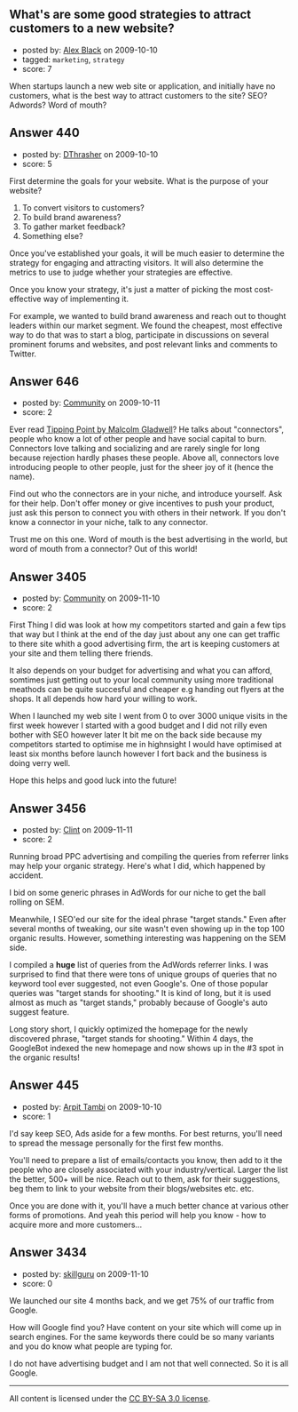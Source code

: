 ## What's are some good strategies to attract customers to a new website?

- posted by: [Alex Black](https://stackexchange.com/users/-1/312-alex-black) on 2009-10-10
- tagged: `marketing`, `strategy`
- score: 7

When startups launch a new web site or application, and initially have no customers, what is the best way to attract customers to the site?  SEO? Adwords? Word of mouth? 


## Answer 440

- posted by: [DThrasher](https://stackexchange.com/users/-1/326-dthrasher) on 2009-10-10
- score: 5

First determine the goals for your website. What is the purpose of your website? 

 1. To convert visitors to customers? 
 2. To build brand awareness? 
 3. To gather market feedback? 
 4. Something else?

Once you've established your goals, it will be much easier to determine the strategy for engaging and attracting visitors. It will also determine the metrics to use to judge whether your strategies are effective.

Once you know your strategy, it's just a matter of picking the most cost-effective way of implementing it. 

For example, we wanted to build brand awareness and reach out to thought leaders within our market segment. We found the cheapest, most effective way to do that was to start a blog, participate in discussions on several prominent forums and websites, and post relevant links and comments to Twitter.


## Answer 646

- posted by: [Community](https://stackexchange.com/users/-1/-1-community) on 2009-10-11
- score: 2

<p>Ever read <a href="http://3.ly/mHO" rel="nofollow">Tipping Point by Malcolm Gladwell</a>? He talks about "connectors", people who know a lot of other people and have social capital to burn. Connectors love talking and socializing and are rarely single for long because rejection hardly phases these people. Above all, connectors love introducing people to other people, just for the sheer joy of it (hence the name).</p>

<p>Find out who the connectors are in your niche, and introduce yourself. Ask for their help. Don't offer money or give incentives to push your product, just ask this person to connect you with others in their network. If you don't know a connector in your niche, talk to any connector. </p>

<p>Trust me on this one. Word of mouth is the best advertising in the world, but word of mouth from a connector? Out of this world!</p>



## Answer 3405

- posted by: [Community](https://stackexchange.com/users/-1/-1-community) on 2009-11-10
- score: 2

First Thing I did was look at how my competitors started and gain a few tips that way but I think at the end of the day just about any one can get traffic to there site whith a good advertising firm, the art is keeping customers at your site and them telling there friends. 

It also depends on your budget for advertising and what you can afford, somtimes just getting out to your local community using more traditional meathods can be quite succesful and cheaper e.g handing out flyers at the shops.  It all depends how hard your willing to work.  

When I launched my web site I went from 0 to over 3000 unique visits in the first week however I started with a good budget and I did not rilly even bother with SEO however later It bit me on the back side because my competitors started to optimise me in highnsight I would have optimised at least six months before launch however I fort back and the business is doing verry well. 

Hope this helps and good luck into the future!


## Answer 3456

- posted by: [Clint](https://stackexchange.com/users/-1/1100-clint) on 2009-11-11
- score: 2

Running broad PPC advertising and compiling the queries from referrer links may help your organic strategy. Here's what I did, which happened by accident.

I bid on some generic phrases in AdWords for our niche to get the ball rolling on SEM.

Meanwhile, I SEO'ed our site for the ideal phrase "target stands." Even after several months of tweaking, our site wasn't even showing up in the top 100 organic results. However, something interesting was happening on the SEM side.

I compiled a **huge** list of queries from the AdWords referrer links. I was surprised to find that there were tons of unique groups of queries that no keyword tool ever suggested, not even Google's. One of those popular queries was "target stands for shooting." It is kind of long, but it is used almost as much as "target stands," probably because of Google's auto suggest feature.

Long story short, I quickly optimized the homepage for the newly discovered phrase, "target stands for shooting." Within 4 days, the GoogleBot indexed the new homepage and now shows up in the #3 spot in the organic results!





## Answer 445

- posted by: [Arpit Tambi](https://stackexchange.com/users/-1/309-arpit-tambi) on 2009-10-10
- score: 1

I'd say keep SEO, Ads aside for a few months. For best returns, you'll need to spread the message personally for the first few months.

You'll need to prepare a list of emails/contacts you know, then add to it the people who are closely associated with your industry/vertical. Larger the list the better, 500+ will be nice. Reach out to them, ask for their suggestions, beg them to link to your website from their blogs/websites etc. etc.

Once you are done with it, you'll have a much better chance at various other forms of promotions. And yeah this period will help you know - how to acquire more and more customers...


## Answer 3434

- posted by: [skillguru](https://stackexchange.com/users/-1/742-skillguru) on 2009-11-10
- score: 0

We launched our site 4 months back, and we get 75% of our traffic from Google.

How will Google find you? Have content on your site which will come up in search engines. For the same keywords there could be so many variants and you do know what people are typing for.

I do not have advertising budget and I am not that well connected. So it is all Google.



---

All content is licensed under the [CC BY-SA 3.0 license](https://creativecommons.org/licenses/by-sa/3.0/).
